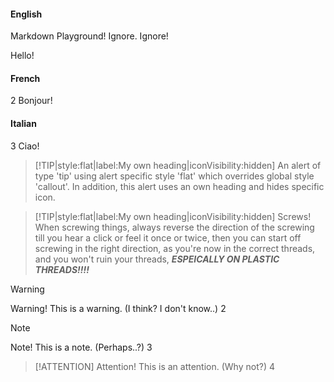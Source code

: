 

<!-- tabs:start -->

#### **English**

Markdown Playground! Ignore.
Ignore!

Hello!

#### **French**
2
Bonjour!

#### **Italian**
3
Ciao!

<!-- tabs:end -->


> [!TIP|style:flat|label:My own heading|iconVisibility:hidden]
> An alert of type 'tip' using alert specific style 'flat' which overrides global style 'callout'.
> In addition, this alert uses an own heading and hides specific icon.

> [!TIP|style:flat|label:My own heading|iconVisibility:hidden]
> Screws!
> When screwing things, always reverse the direction of the screwing till you hear a click or feel it once or twice, then you can start off screwing in the right direction, as you're now in the correct threads, and you won't ruin your threads, ***ESPEICALLY ON PLASTIC THREADS!!!!***

> [!WARNING]
> Warning! This is a warning. (I think? I don't know..)
> 2

> [!NOTE]
> Note! This is a note. (Perhaps..?)
> 3

> [!ATTENTION]
> Attention! This is an attention. (Why not?)
> 4